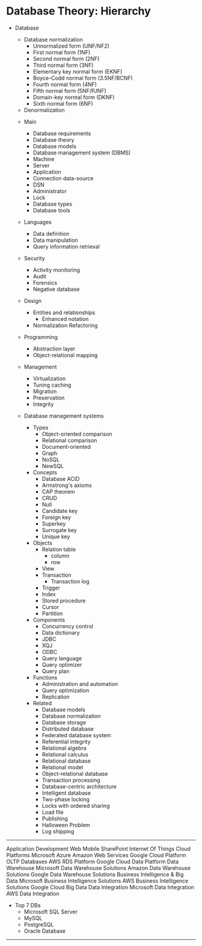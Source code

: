 # Database Theory: Hierarchy

* Database
  * Database normalization
    - Unnormalized form (UNF/NF2)
    - First normal form (1NF)
    - Second normal form (2NF)
    - Third normal form (3NF)
    - Elementary key normal form (EKNF)
    - Boyce–Codd normal form (3.5NF/BCNF)
    - Fourth normal form (4NF)
    - Fifth normal form (5NF/PJNF)
    - Domain-key normal form (DKNF)
    - Sixth normal form (6NF)
  - Denormalization


  * Main
    - Database requirements
    - Database theory
    - Database models
    - Database management system (DBMS)
    - Machine
    - Server
    - Application
    - Connection data-source
    - DSN
    - Administrator
    - Lock
    - Database types
    - Database tools
  * Languages
    - Data definition
    - Data manipulation
    - Query information retrieval
  * Security
    - Activity monitoring
    - Audit
    - Forensics
    - Negative database
  * Design
    - Entities and relationships
      - Enhanced notation
    - Normalization Refactoring
  * Programming
    - Abstraction layer
    - Object-relational mapping
  * Management
    - Virtualization
    - Tuning caching
    - Migration
    - Preservation
    - Integrity


  * Database management systems
    * Types
      - Object-oriented comparison
      - Relational comparison
      - Document-oriented
      - Graph
      - NoSQL
      - NewSQL
    * Concepts
      - Database ACID
      - Armstrong's axioms
      - CAP theorem
      - CRUD
      - Null
      - Candidate key
      - Foreign key
      - Superkey
      - Surrogate key
      - Unique key
    * Objects
      - Relation table
        - column
        - row
      - View
      - Transaction
        - Transaction log
      - Trigger
      - Index
      - Stored procedure
      - Cursor
      - Partition
    * Components
      - Concurrency control
      - Data dictionary
      - JDBC
      - XQJ
      - ODBC
      - Query language
      - Query optimizer
      - Query plan
    * Functions
      - Administration and automation
      - Query optimization
      - Replication
    * Related
      - Database models
      - Database normalization
      - Database storage
      - Distributed database
      - Federated database system
      - Referential integrity
      - Relational algebra
      - Relational calculus
      - Relational database
      - Relational model
      - Object-relational database
      - Transaction processing
      - Database-centric architecture
      - Intelligent database
      - Two-phase locking
      - Locks with ordered sharing
      - Load file
      - Publishing
      - Halloween Problem
      - Log shipping

---

Application Development
Web
Mobile
SharePoint
Internet Of Things
Cloud Platforms
Microsoft Azure
Amazon Web Services
Google Cloud Platform
OLTP Databases
AWS RDS Platform
Google Cloud Data Platform
Data Warehouse
Microsoft Data Warehouse Solutions
Amazon Data Warehouse Solutions
Google Data Warehouse Solutions
Business Intelligence & Big Data
Microsoft Business Intelligence Solutions
AWS Business Intelligence Solutions
Google Cloud Big Data
Data Integration
Microsoft Data Integration
AWS Data Integration

* Top 7 DBs
  - Microsoft SQL Server
  - MySQL
  - PostgreSQL
  - Oracle Database


---
